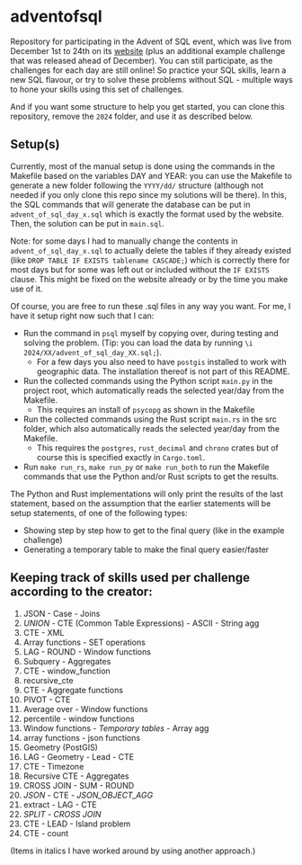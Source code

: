 # adventofsql
Repository for participating in the Advent of SQL event, which was live from December 1st to 24th on its 
[website](https://www.adventofsql.com/) (plus an additional example challenge that was released ahead of December). You can still participate, as
the challenges for each day are still online! So practice your SQL skills, learn a new SQL flavour, or try to solve
these problems without SQL - multiple ways to hone your skills using this set of challenges. 

And if you want some structure to help you get started, you can clone this repository, remove the `2024` folder, and
use it as described below.

## Setup(s)
Currently, most of the manual setup is done using the commands in the Makefile based on the variables DAY and YEAR: you
can use the Makefile to generate a new folder following the `YYYY/dd/` structure (although not needed if you only
clone this repo since my solutions will be there). In this, the SQL commands that will generate the database can be put
in `advent_of_sql_day_x.sql` which is exactly the format used by the website. Then, the solution can be put in `main.sql`.

Note: for some days I had to manually change the contents in `advent_of_sql_day_x.sql` to actually delete the tables if
they already existed (like `DROP TABLE IF EXISTS tablename CASCADE;`) which is correctly there for most days but for 
some was left out or included without the `IF EXISTS` clause. This might be fixed on the website already or by the time
you make use of it.

Of course, you are free to run these .sql files in any way you want. For me, I have it setup right now such that I can:
- Run the command in `psql` myself by copying over, during testing and solving the problem. (Tip: you can load the data
  by running `\i 2024/XX/advent_of_sql_day_XX.sql;`).
  - For a few days you also need to have `postgis` installed to work with geographic data. The installation thereof is not
    part of this README.
- Run the collected commands using the Python script `main.py` in the project root, which automatically reads the
selected year/day from the Makefile.
  - This requires an install of `psycopg` as shown in the Makefile
- Run the collected commands using the Rust script `main.rs` in the src folder, which also automatically reads the
  selected year/day from the Makefile.
  - This requires the `postgres`, `rust_decimal` and `chrono` crates but of course this is specified exactly in 
  `Cargo.toml`.
- Run `make run_rs`, `make run_py` or `make run_both` to run the Makefile commands that use the Python and/or Rust
  scripts to get the results.

The Python and Rust implementations will only print the results of the last statement, based on the assumption that the
earlier statements will be setup statements, of one of the following types:
- Showing step by step how to get to the final query (like in the example challenge)
- Generating a temporary table to make the final query easier/faster

## Keeping track of skills used per challenge according to the creator:
1. JSON - Case - Joins
2. _UNION_ - CTE (Common Table Expressions) - ASCII - String agg
3. CTE - XML
4. Array functions - SET operations
5. LAG - ROUND - Window functions
6. Subquery - Aggregates
7. CTE - window_function
8. recursive_cte
9. CTE - Aggregate functions
10. PIVOT - CTE
11. Average over - Window functions
12. percentile - window functions
13. Window functions - _Temporary tables_ - Array agg
14. array functions - json functions
15. Geometry (PostGIS)
16. LAG - Geometry - Lead - CTE
17. CTE - Timezone
18. Recursive CTE - Aggregates
19. CROSS JOIN - SUM - ROUND
20. _JSON_ - CTE - _JSON_OBJECT_AGG_
21. extract - LAG - CTE
22. _SPLIT_ - _CROSS JOIN_
23. CTE - LEAD - Island problem
24. CTE - count


(Items in italics I have worked around by using another approach.)